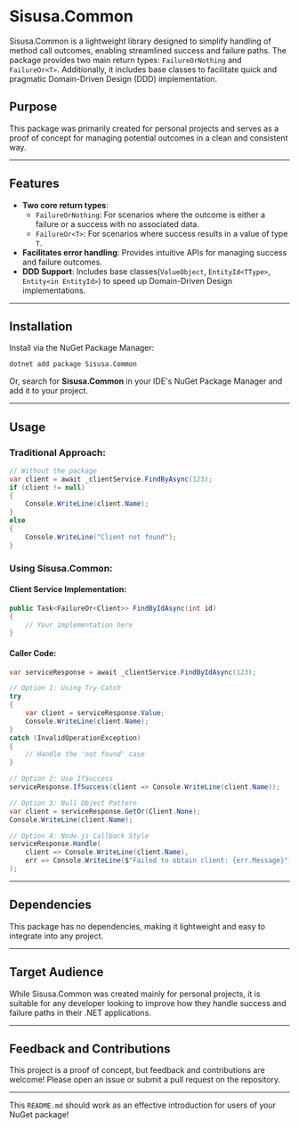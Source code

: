 
# Sisusa.Common  

Sisusa.Common is a lightweight library designed to simplify handling of method call outcomes, enabling streamlined success and failure paths. The package provides two main return types: `FailureOrNothing` and `FailureOr<T>`. Additionally, it includes base classes to facilitate quick and pragmatic Domain-Driven Design (DDD) implementation.  

## Purpose  
This package was primarily created for personal projects and serves as a proof of concept for managing potential outcomes in a clean and consistent way.  

---

## Features  
- **Two core return types**:
  - `FailureOrNothing`: For scenarios where the outcome is either a failure or a success with no associated data.
  - `FailureOr<T>`: For scenarios where success results in a value of type `T`.  
- **Facilitates error handling**: Provides intuitive APIs for managing success and failure outcomes.  
- **DDD Support**: Includes base classes(`ValueObject`, `EntityId<TType>`, `Entity<in EntityId>`) to speed up Domain-Driven Design implementations.  

---

## Installation  

Install via the NuGet Package Manager:  

```bash  
dotnet add package Sisusa.Common  
```  

Or, search for **Sisusa.Common** in your IDE's NuGet Package Manager and add it to your project.  

---

## Usage  

### Traditional Approach:  
```csharp  
// Without the package  
var client = await _clientService.FindByAsync(123);  
if (client != null)  
{  
    Console.WriteLine(client.Name);  
}  
else  
{  
    Console.WriteLine("Client not found");  
}  
```  

### Using Sisusa.Common:  

#### Client Service Implementation:  
```csharp  
public Task<FailureOr<Client>> FindByIdAsync(int id)  
{  
    // Your implementation here  
}  
```  

#### Caller Code:  
```csharp  
var serviceResponse = await _clientService.FindByIdAsync(123);  

// Option 1: Using Try-Catch  
try  
{  
    var client = serviceResponse.Value;  
    Console.WriteLine(client.Name);  
}  
catch (InvalidOperationException)  
{  
    // Handle the 'not found' case  
}  

// Option 2: Use IfSuccess  
serviceResponse.IfSuccess(client => Console.WriteLine(client.Name));  

// Option 3: Null Object Pattern  
var client = serviceResponse.GetOr(Client.None);  
Console.WriteLine(client.Name);  

// Option 4: Node.js Callback Style  
serviceResponse.Handle(  
    client => Console.WriteLine(client.Name),  
    err => Console.WriteLine($"Failed to obtain client: {err.Message}")  
);  
```  

---

## Dependencies  
This package has no dependencies, making it lightweight and easy to integrate into any project.  

---

## Target Audience  
While Sisusa.Common was created mainly for personal projects, it is suitable for any developer looking to improve how they handle success and failure paths in their .NET applications.  

---

## Feedback and Contributions  
This project is a proof of concept, but feedback and contributions are welcome! Please open an issue or submit a pull request on the repository.  

--- 

This `README.md` should work as an effective introduction for users of your NuGet package!